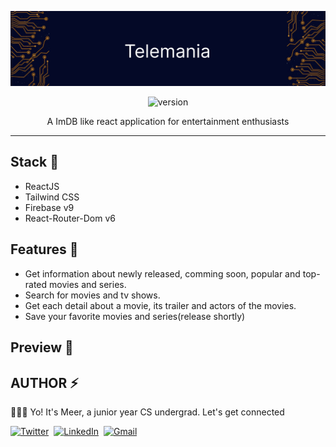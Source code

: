 ![banner](./assets/header.png)

 <div align="center">
	<img src="https://img.shields.io/badge/version-2.0.0-brightgreen" alt="version" >

 </div>
 <p align="center">
  A ImDB like react application for entertainment enthusiasts
 </p>
<hr />

## Stack 🚀
- ReactJS
- Tailwind CSS
- Firebase v9
- React-Router-Dom v6

## Features 🔰
 - Get information about newly released, comming soon, popular and top-rated movies and series. 
 - Search for movies and tv shows.
 - Get each detail about a movie, its trailer and actors of the movies.
 - Save your favorite movies and series(release shortly)
## Preview 🔎



## AUTHOR ⚡

🙋🏻‍♂️ Yo! It's Meer, a junior year CS undergrad. Let's get connected

<a href="https://twitter.com/meerhamzadev"><img src="https://img.shields.io/badge/Twitter-1DA1F2?style=for-the-badge&logo=twitter&logoColor=white" alt="Twitter" /></a>&nbsp;
<a href="https://linkedin.com/in/meerhamzadev/"><img src="https://img.shields.io/badge/linkedin-%230077B5.svg?&style=for-the-badge&logo=linkedin&logoColor=white" alt="LinkedIn" /></a>&nbsp;
<a href="mailto:hamzababar37@gmail.com?subject=From%20GitHub&body=Hi,%20there.%20Found%20you%20from%20GitHub."><img src="https://img.shields.io/badge/gmail-%23D14836.svg?&style=for-the-badge&logo=gmail&logoColor=white" alt="Gmail"/></a>&nbsp;



